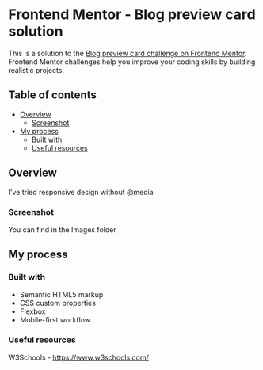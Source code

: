 # Frontend Mentor - Blog preview card solution

This is a solution to the [Blog preview card challenge on Frontend Mentor](https://www.frontendmentor.io/challenges/blog-preview-card-ckPaj01IcS). Frontend Mentor challenges help you improve your coding skills by building realistic projects.

## Table of contents

- [Overview](#overview)
  - [Screenshot](#screenshot)
- [My process](#my-process)
  - [Built with](#built-with)
  - [Useful resources](#useful-resources)

## Overview

 I've tried responsive design without @media

### Screenshot

You can find in the Images folder

## My process

### Built with

- Semantic HTML5 markup
- CSS custom properties
- Flexbox
- Mobile-first workflow


### Useful resources

W3Schools - https://www.w3schools.com/
